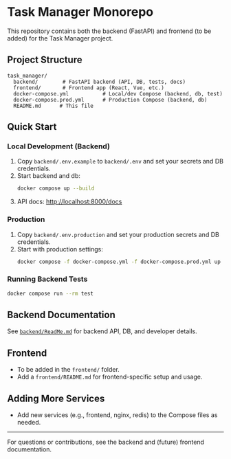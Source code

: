 # Task Manager Monorepo

This repository contains both the backend (FastAPI) and frontend (to be added) for the Task Manager project.

## Project Structure

```
task_manager/
  backend/        # FastAPI backend (API, DB, tests, docs)
  frontend/       # Frontend app (React, Vue, etc.)
  docker-compose.yml           # Local/dev Compose (backend, db, test)
  docker-compose.prod.yml      # Production Compose (backend, db)
  README.md      # This file
```

## Quick Start

### Local Development (Backend)

1. Copy `backend/.env.example` to `backend/.env` and set your secrets and DB credentials.
2. Start backend and db:
   ```sh
   docker compose up --build
   ```
3. API docs: [http://localhost:8000/docs](http://localhost:8000/docs)

### Production

1. Copy `backend/.env.production` and set your production secrets and DB credentials.
2. Start with production settings:
   ```sh
   docker compose -f docker-compose.yml -f docker-compose.prod.yml up --build
   ```

### Running Backend Tests

```sh
docker compose run --rm test
```

## Backend Documentation

See [`backend/ReadMe.md`](backend/ReadMe.md) for backend API, DB, and developer details.

## Frontend

- To be added in the `frontend/` folder.
- Add a `frontend/README.md` for frontend-specific setup and usage.

## Adding More Services

- Add new services (e.g., frontend, nginx, redis) to the Compose files as needed.

---

For questions or contributions, see the backend and (future) frontend documentation.
